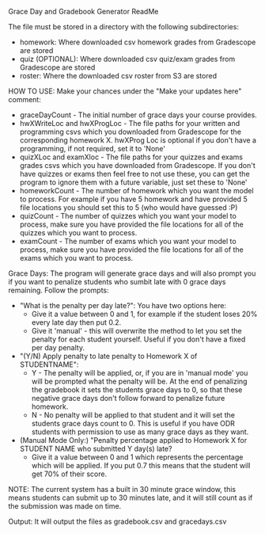 Grace Day and Gradebook Generator ReadMe

The file must be stored in a directory with the following subdirectories:
- homework: Where downloaded csv homework grades from Gradescope are stored
- quiz (OPTIONAL): Where downloaded csv quiz/exam grades from Gradescope are stored
- roster: Where the downloaded csv roster from S3 are stored

HOW TO USE:
Make your chances under the "Make your updates here" comment:
- graceDayCount - The initial number of grace days your course provides.
- hwXWriteLoc and hwXProgLoc - The file paths for your written and programming csvs which you downloaded from Gradescope for the corresponding homework X. 
hwXProg Loc is optional if you don't have a programming, if not required, set it to 'None'
- quizXLoc and examXloc - The file paths for your quizzes and exams grades csvs which you have downloaded from Gradescope. If you don't have quizzes or exams then feel free to not use these, you can get the program to ignore them with a future variable, just set these to 'None'
- homeworkCount - The number of homework which you want the model to process. For example if you have 5 homework and have provided 5 file locations you should set this to 5 (who would have guessed :P)
- quizCount - The number of quizzes which you want your model to process, make sure you have provided the file locations for all of the quizzes which you want to process.
- examCount - The number of exams which you want your model to process, make sure you have provided the file locations for all of the exams which you want to process. 

Grace Days:
The program will generate grace days and will also prompt you if you want to penalize students who sumbit late with 0 grace days remaining. Follow the prompts:
- "What is the penalty per day late?": You have two options here:
    - Give it a value between 0 and 1, for example if the student loses 20% every late day then put 0.2.  
    - Give it 'manual' - this will overwrite the method to let you set the penalty for each student yourself. Useful if you don't have a fixed per day penalty.
- "(Y/N) Apply penalty to late penalty to Homework X of STUDENTNAME":
    - Y - The penalty will be applied, or, if you are in 'manual mode' you will be prompted what the penalty will be. At the end of penalizing the gradebook it sets the students grace days to 0, so that these negative grace days don't follow forward to penalize future homework.
    - N - No penalty will be applied to that student and it will set the students grace days count to 0. This is useful if you have ODR students with permission to use as many grace days as they want.
- (Manual Mode Only:) "Penalty percentage applied to Homework X for STUDENT NAME who submitted Y day(s) late?
    - Give it a value between 0 and 1 which represents the percentage which will be applied. If you put 0.7 this means that the student will get 70% of their score.

NOTE: The current system has a built in 30 minute grace window, this means students can submit up to 30 minutes late, and it will still count as if the submission was made on time.

Output:
It will output the files as gradebook.csv and gracedays.csv